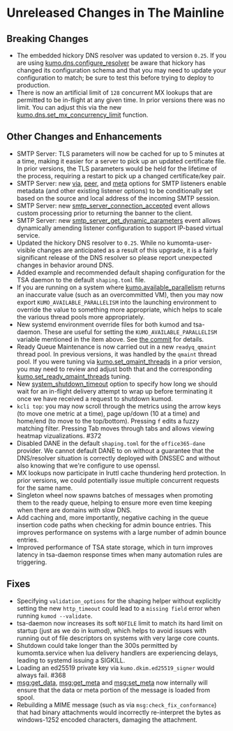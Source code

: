 # Unreleased Changes in The Mainline

## Breaking Changes
* The embedded hickory DNS resolver was updated to version `0.25`.
  If you are using
  [kumo.dns.configure_resolver](../reference/kumo.dns/configure_resolver.md) be
  aware that hickory has changed its configuration schema and that you may need
  to update your configuration to match; be sure to test this before trying to
  deploy to production.
* There is now an artificial limit of `128` concurrent MX lookups that are
  permitted to be in-flight at any given time. In prior versions there was
  no limit. You can adjust this via the new
  [kumo.dns.set_mx_concurrency_limit](../reference/kumo.dns/set_mx_concurrency_limit.md)
  function.

## Other Changes and Enhancements

* SMTP Server: TLS parameters will now be cached for up to 5 minutes at
  a time, making it easier for a server to pick up an updated certificate
  file. In prior versions, the TLS parameters would be held for the lifetime
  of the process, requiring a restart to pick up a changed certificate/key
  pair.
* SMTP Server: new [via](../reference/kumo/start_esmtp_listener/via.md),
  [peer](../reference/kumo/start_esmtp_listener/peer.md), and
  [meta](../reference/kumo/start_esmtp_listener/meta.md) options for
  SMTP listeners enable metadata (and other existing listener options) to
  be conditionally set based on the source and local address of the
  incoming SMTP session.
* SMTP Server: new
  [smtp_server_connection_accepted](../reference/events/smtp_server_connection_accepted.md)
  event allows custom processing prior to returning the banner to the client.
* SMTP Server: new
  [smtp_server_get_dynamic_parameters](../reference/events/smtp_server_get_dynamic_parameters.md)
  event allows dynamically amending listener configuration to support IP-based
  virtual service.
* Updated the hickory DNS resolver to `0.25`. While no kumomta-user-visible
  changes are anticipated as a result of this upgrade, it is a fairly
  significant release of the DNS resolver so please report unexpected
  changes in behavior around DNS.
* Added example and recommended default shaping configuration for the
  TSA daemon to the default `shaping.toml` file.
* If you are running on a system where
  [kumo.available_parallelism](../reference/kumo/available_parallelism.md)
  returns an inaccurate value (such as an overcommitted VM), then you may
  now export `KUMO_AVAILABLE_PARALLELISM` into the launching environment to
  override the value to something more appropriate, which helps to scale
  the various thread pools more appropriately.
* New systemd environment override files for both kumod and tsa-daemon.  These
  are useful for setting the `KUMO_AVAILABLE_PARALLELISM` variable mentioned in
  the item above. See [the
  commit](https://github.com/KumoCorp/kumomta/commit/f8bbacba541375e0be2d2ac355f4c109826c0700)
  for details.
* Ready Queue Maintenance is now carried out in a new `readyq_qmaint` thread
  pool. In previous versions, it was handled by the `qmaint` thread pool.  If
  you were tuning via
  [kumo.set_qmaint_threads](../reference/kumo/set_qmaint_threads.md) in a prior
  version, you may need to review and adjust both that and the corresponding
  [kumo.set_ready_qmaint_threads](../reference/kumo/set_ready_qmaint_threads.md)
  tuning.
* New
  [system_shutdown_timeout](../reference/kumo/make_egress_path/system_shutdown_timeout.md)
  option to specify how long we should wait for an in-flight delivery attempt
  to wrap up before terminating it once we have received a request to shutdown
  kumod.
* `kcli top`: you may now scroll through the metrics using the arrow keys
  (to move one metric at a time), page up/down (10 at a time) and home/end
  (to move to the top/bottom). Pressing `f` edits a fuzzy matching filter.
  Pressing Tab moves through tabs and allows viewing heatmap vizualizations.
  #372
* Disabled DANE in the default `shaping.toml` for the `office365-dane` provider.
  We cannot default DANE to on without a guarantee that the DNS/resolver
  situation is correctly deployed with DNSSEC and without also knowing that
  we're configure to use openssl.
* MX lookups now participate in lruttl cache thundering herd protection.
  In prior versions, we could potentially issue multiple concurrent requests
  for the same name.
* Singleton wheel now spawns batches of messages when promoting them to
  the ready queue, helping to ensure more even time keeping when there are
  domains with slow DNS.
* Add caching and, more importantly, negative caching in the queue insertion
  code paths when checking for admin bounce entries. This improves performance
  on systems with a large number of admin bounce entries.
* Improved performance of TSA state storage, which in turn improves
  latency in tsa-daemon response times when many automation rules are triggering.

## Fixes

* Specifying `validation_options` for the shaping helper without explicitly
  setting the new `http_timeout` could lead to a `missing field` error when
  running `kumod --validate`.
* tsa-daemon now increases its soft `NOFILE` limit to match its hard limit
  on startup (just as we do in kumod), which helps to avoid issues with
  running out of file descriptors on systems with very large core counts.
* Shutdown could take longer than the 300s permitted by kumomta.service
  when lua delivery handlers are experiencing delays, leading to systemd
  issuing a SIGKILL.
* Loading an ed25519 private key via `kumo.dkim.ed25519_signer` would always
  fail. #368
* [msg:get_data](../reference/message/get_data.md),
  [msg:get_meta](../reference/message/get_meta.md) and
  [msg:set_meta](../reference/message/set_meta.md) now internally will ensure
  that the data or meta portion of the message is loaded from spool.
* Rebuilding a MIME message (such as via `msg:check_fix_conformance`) that had
  binary attachments would incorrectly re-interpret the bytes as windows-1252
  encoded characters, damaging the attachment.
